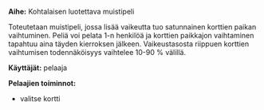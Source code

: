 **Aihe:** Kohtalaisen luotettava muistipeli

Toteutetaan muistipeli, jossa lisää vaikeutta tuo satunnainen korttien paikan vaihtuminen. Peliä voi pelata 1-n henkilöä ja korttien paikkajon vaihtaminen tapahtuu aina täyden kierroksen jälkeen. Vaikeustasosta riippuen korttien vaihtumisen todennäköisyys vaihtelee 10-90 % välillä.

**Käyttäjät:** pelaaja

**Pelaajien toiminnot:**
  * valitse kortti
  

